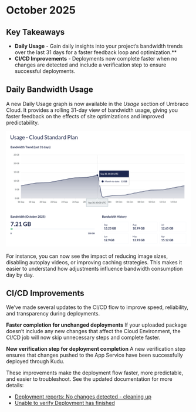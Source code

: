 # October 2025

## Key Takeaways

* **Daily Usage** - Gain daily insights into your project’s bandwidth trends over the last 31 days for a faster feedback loop and optimization.**
* **CI/CD Improvements** - Deployments now complete faster when no changes are detected and include a verification step to ensure successful deployments.

## Daily Bandwidth Usage

A new Daily Usage graph is now available in the *Usage* section of Umbraco Cloud. It provides a rolling 31-day view of bandwidth usage, giving you faster feedback on the effects of site optimizations and improved predictability.
    
![alt_text](../images/Daily-Usage-Bandwidth-Trend-October-2025.png "Rolling Bandwidth Trend - last 31 days")

For instance, you can now see the impact of reducing image sizes, disabling autoplay videos, or improving caching strategies. This makes it easier to understand how adjustments influence bandwidth consumption day by day.

## CI/CD Improvements

We’ve made several updates to the CI/CD flow to improve speed, reliability, and transparency during deployments.

**Faster completion for unchanged deployments** 
If your uploaded package doesn’t include any new changes that affect the Cloud Environment, the CI/CD job will now skip unnecessary steps and complete faster.

**New verification step for deployment completion** 
A new verification step ensures that changes pushed to the App Service have been successfully deployed through Kudu.  

These improvements make the deployment flow faster, more predictable, and easier to troubleshoot. See the updated documentation for more details:
   
   - [Deployment reports: No changes detected - cleaning up](../../build-and-customize-your-solution/handle-deployments-and-environments/umbraco-cicd/troubleshooting.md#deployment-reports-no-changes-detected---cleaning-up)
   - [Unable to verify Deployment has finished](../../build-and-customize-your-solution/handle-deployments-and-environments/umbraco-cicd/troubleshooting.md#unable-to-verify-deployment-has-finished)
